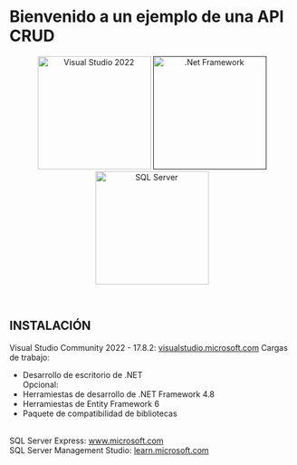 <h1>Bienvenido a un ejemplo de una API CRUD</h1>

<p align="center">
	<a href="https://visualstudio.microsoft.com/es/" target="_blank"><img src="https://upload.wikimedia.org/wikipedia/commons/thumb/2/2c/Visual_Studio_Icon_2022.svg/2048px-Visual_Studio_Icon_2022.svg.png" width="200" alt="Visual Studio 2022" /></a>
	<a href="" target="_blank"><img src="https://logos-world.net/wp-content/uploads/2022/01/NET-Framework-Symbol.png" width="200" alt=".Net Framework" /></a>
	<a href="https://www.microsoft.com/es-es/sql-server/sql-server-downloads" target="_blank"><img src="https://brandslogos.com/wp-content/uploads/thumbs/microsoft-sql-server-logo-vector.svg" width="200" alt="SQL Server" /></a>
</p>

<br>

## INSTALACIÓN
Visual Studio Community 2022 - 17.8.2: 
<a href="https://visualstudio.microsoft.com/es/thank-you-downloading-visual-studio/?sku=Community&channel=Release&version=VS2022&source=VSLandingPage&cid=2030&passive=false" target="_blank">visualstudio.microsoft.com</a>
Cargas de trabajo: <br>
- Desarrollo de escritorio de .NET <br>
Opcional: <br>
- Herramiestas de desarrollo de .NET Framework 4.8
- Herramiestas de Entity Framework 6
- Paquete de compatibilidad de bibliotecas

<br>
SQL Server Express: 
<a href="https://go.microsoft.com/fwlink/p/?linkid=2216019&clcid=0x40A&culture=es-es&country=es" target="_blank">www.microsoft.com</a>

<br>
SQL Server Management Studio: 
<a href="https://aka.ms/ssmsfullsetup?clcid=0x40a" target="_blank">learn.microsoft.com</a>
<br>